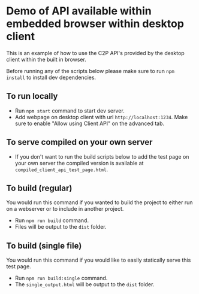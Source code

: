# Demo of API available within embedded browser within desktop client
This is an example of how to use the C2P API's provided by the desktop client within the built in browser.

Before running any of the scripts below please make sure to run `npm install` to install dev dependencies.

## To run locally 
- Run `npm start` command to start dev server.
- Add webpage on desktop client with url `http://localhost:1234`. Make sure to enable "Allow using Client API" on the advanced tab.

## To serve compiled on your own server
- If you don't want to run the build scripts below to add the test page on your own server the compiled version is available at `compiled_client_api_test_page.html`.

## To build (regular)
You would run this command if you wanted to build the project to either run on a webserver or to include in another project.

- Run `npm run build` command.
- Files will be output to the `dist` folder.

## To build (single file)
You would run this command if you would like to easily statically serve this test page.

- Run `npm run build:single` command.
- The `single_output.html` will be output to the `dist` folder.
